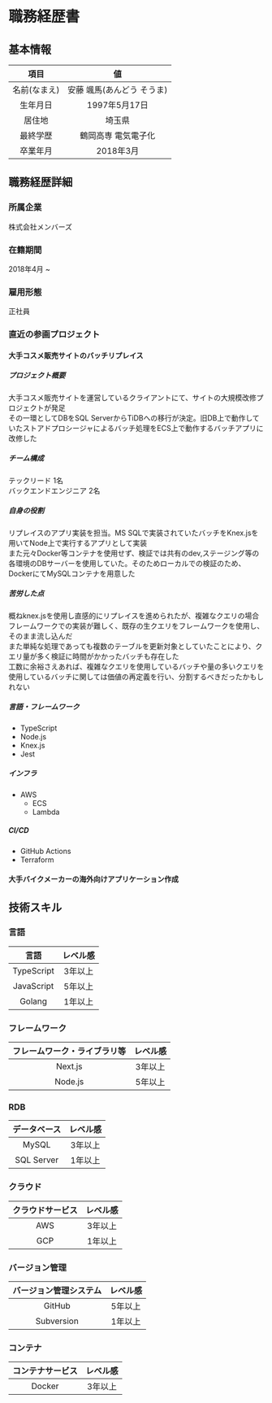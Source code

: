 # 職務経歴書

## 基本情報

|項目|値|
| :---: | :---: |
|名前(なまえ)|安藤 颯馬(あんどう そうま)|
|生年月日|1997年5月17日|
|居住地|埼玉県|
|最終学歴|鶴岡高専 電気電子化|
|卒業年月|2018年3月|

## 職務経歴詳細

### 所属企業

株式会社メンバーズ

### 在籍期間

2018年4月 ~

### 雇用形態

正社員

### 直近の参画プロジェクト

#### 大手コスメ販売サイトのバッチリプレイス

##### プロジェクト概要

大手コスメ販売サイトを運営しているクライアントにて、サイトの大規模改修プロジェクトが発足  
その一環としてDBをSQL ServerからTiDBへの移行が決定。旧DB上で動作していたストアドプロシージャによるバッチ処理をECS上で動作するバッチアプリに改修した  

##### チーム構成

テックリード 1名  
バックエンドエンジニア 2名

##### 自身の役割

リプレイスのアプリ実装を担当。MS SQLで実装されていたバッチをKnex.jsを用いてNode上で実行するアプリとして実装  
また元々Docker等コンテナを使用せず、検証では共有のdev,ステージング等の各環境のDBサーバーを使用していた。そのためローカルでの検証のため、DockerにてMySQLコンテナを用意した

##### 苦労した点

概ねknex.jsを使用し直感的にリプレイスを進められたが、複雑なクエリの場合フレームワークでの実装が難しく、既存の生クエリをフレームワークを使用し、そのまま流し込んだ  
また単純な処理であっても複数のテーブルを更新対象としていたことにより、クエリ量が多く検証に時間がかかったバッチも存在した  
工数に余裕さえあれば、複雑なクエリを使用しているバッチや量の多いクエリを使用しているバッチに関しては価値の再定義を行い、分割するべきだったかもしれない

##### 言語・フレームワーク

- TypeScript
- Node.js
- Knex.js
- Jest

##### インフラ

- AWS
  - ECS
  - Lambda
  
##### CI/CD

- GitHub Actions
- Terraform

#### 大手バイクメーカーの海外向けアプリケーション作成

## 技術スキル

### 言語

|言語|レベル感|
| :---: | :---: |
|TypeScript|3年以上|
|JavaScript|5年以上|
|Golang|1年以上|

### フレームワーク

|フレームワーク・ライブラリ等|レベル感|
| :---: | :---: |
|Next.js|3年以上|
|Node.js|5年以上|

### RDB

|データベース|レベル感|
| :---: | :---: |
|MySQL|3年以上|
|SQL Server|1年以上|

### クラウド

|クラウドサービス|レベル感|
| :---: | :---: |
|AWS|3年以上|
|GCP|1年以上|

### バージョン管理

|バージョン管理システム|レベル感|
| :---: | :---: |
|GitHub|5年以上|
|Subversion|1年以上|

### コンテナ

|コンテナサービス|レベル感|
| :---: | :---: |
|Docker|3年以上|
